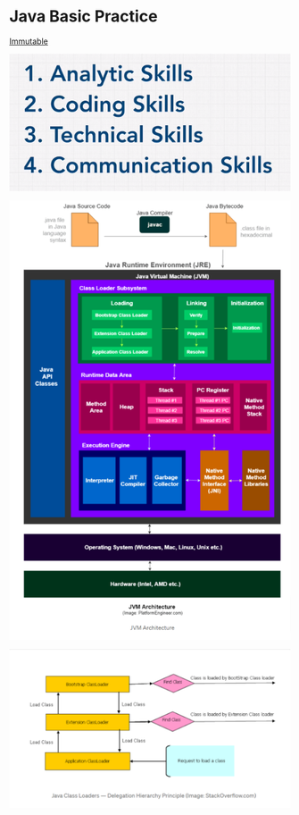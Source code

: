 
# Java Basic Practice

[Immutable](src/immutable/Immutable.md)



![img.png](img.png)

![img_1.png](img_1.png)

![img_2.png](img_2.png)